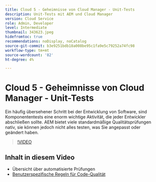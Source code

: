 ```yaml
---
title: Cloud 5 - Geheimnisse von Cloud Manager - Unit-Tests
description: Unit-Tests mit AEM und Cloud Manager
version: Cloud Service
role: Admin, Developer
level: Intermediate
thumbnail: 343623.jpeg
hidefromtoc: true
recommendations: noDisplay, noCatalog
source-git-commit: b3e9251bdb18a008be95c1fa9e5c79252a74fc98
workflow-type: tm+mt
source-wordcount: '82'
ht-degree: 4%

---
```


# Cloud 5 - Geheimnisse von Cloud Manager - Unit-Tests

Ein häufig übersehener Schritt bei der Entwicklung von Software, sind Komponententests eine enorm wichtige Aktivität, die jeder Entwickler abschließen sollte. AEM bietet viele standardmäßige Qualitätsprüfungen nativ, sie können jedoch nicht alles testen, was Sie angepasst oder geändert haben.

>[!VIDEO](https://video.tv.adobe.com/v/343623?quality=12&learn=on)

## Inhalt in diesem Video

+ Übersicht über automatisierte Prüfungen
+ [Benutzerspezifische Regeln für Code-Qualität](https://experienceleague.adobe.com/docs/experience-manager-cloud-service/content/implementing/using-cloud-manager/test-results/custom-code-quality-rules.html)
